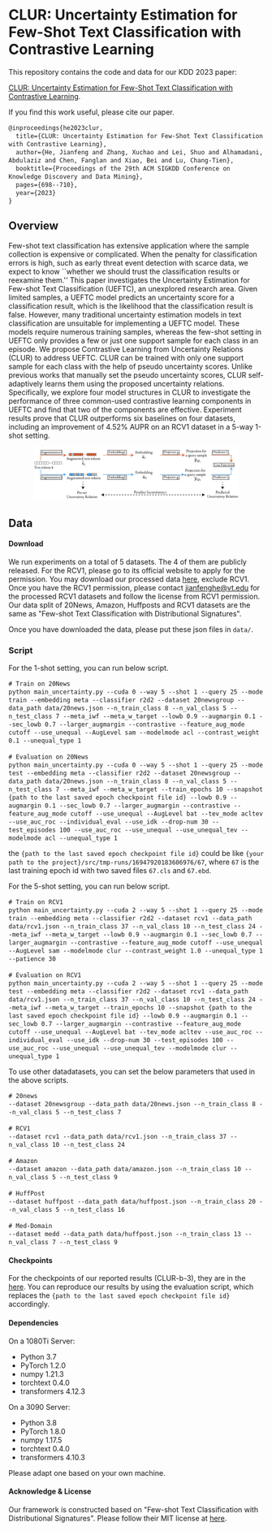 # CLUR: Uncertainty Estimation for Few-Shot Text Classification with Contrastive Learning

This repository contains the code and data for our KDD 2023 paper:

[CLUR: Uncertainty Estimation for Few-Shot Text Classification with Contrastive Learning](https://dl.acm.org/doi/pdf/10.1145/3580305.3599276). 

If you find this work useful, please cite our paper.

```
@inproceedings{he2023clur,
  title={CLUR: Uncertainty Estimation for Few-Shot Text Classification with Contrastive Learning},
  author={He, Jianfeng and Zhang, Xuchao and Lei, Shuo and Alhamadani, Abdulaziz and Chen, Fanglan and Xiao, Bei and Lu, Chang-Tien},
  booktitle={Proceedings of the 29th ACM SIGKDD Conference on Knowledge Discovery and Data Mining},
  pages={698--710},
  year={2023}
}
```

## Overview

Few-shot text classification has extensive application where the sample collection is expensive or complicated. When the penalty for classification errors is high, such as early threat event detection with scarce data, we expect to know ``whether we should trust the classification results or reexamine them.'' This paper investigates the Uncertainty Estimation for Few-shot Text Classification (UEFTC), an unexplored research area. Given limited samples, a UEFTC model predicts an uncertainty score for a classification result, which is the likelihood that the classification result is false. However, many traditional uncertainty estimation models in text classification are unsuitable for implementing a UEFTC model. These models require numerous training samples, whereas the few-shot setting in UEFTC only provides a few or just one support sample for each class in an episode. We propose Contrastive Learning from Uncertainty Relations (CLUR) to address UEFTC. CLUR can be trained with only one support sample for each class with the help of pseudo uncertainty scores. Unlike previous works that manually set the pseudo uncertainty scores, CLUR self-adaptively learns them using the proposed uncertainty relations.  Specifically, we explore four model structures in CLUR to investigate the performance of three common-used contrastive learning components in UEFTC and find that two of the components are effective. Experiment results prove that CLUR outperforms six baselines on four datasets, including an improvement of 4.52\% AUPR on an RCV1 dataset in a 5-way 1-shot setting.

<p align="center">
<img src="src/global_view.png" width=80% />
</p>

## Data
#### Download

We run experiments on a total of 5 datasets. 
The 4 of them are publicly released. For the RCV1, please go to its official website to apply for the permission.
You may download our processed data [here](https://drive.google.com/drive/folders/1t32I9lNUsTReeX62a71BwfGmDfFDueP6?usp=sharing), exclude RCV1.
Once you have the RCV1 permission, please contact jianfenghe@vt.edu for the processed RCV1 datasets and follow the license from RCV1 permission.
Our data split of 20News, Amazon, Huffposts and RCV1 datasets are the same as "Few-shot Text Classification with Distributional Signatures".

Once you have downloaded the data, please put these json files in `data/`.

### Script
For the 1-shot setting, you can run below script.
```
# Train on 20News
python main_uncertainty.py --cuda 0 --way 5 --shot 1 --query 25 --mode train --embedding meta --classifier r2d2 --dataset 20newsgroup --data_path data/20news.json --n_train_class 8 --n_val_class 5 --n_test_class 7 --meta_iwf --meta_w_target --lowb 0.9 --augmargin 0.1 --sec_lowb 0.7 --larger_augmargin --contrastive --feature_aug_mode cutoff --use_unequal --AugLevel sam --modelmode acl --contrast_weight 0.1 --unequal_type 1

# Evaluation on 20News
python main_uncertainty.py --cuda 0 --way 5 --shot 1 --query 25 --mode test --embedding meta --classifier r2d2 --dataset 20newsgroup --data_path data/20news.json --n_train_class 8 --n_val_class 5 --n_test_class 7 --meta_iwf --meta_w_target --train_epochs 10 --snapshot {path to the last saved epoch checkpoint file id} --lowb 0.9 --augmargin 0.1 --sec_lowb 0.7 --larger_augmargin --contrastive --feature_aug_mode cutoff --use_unequal --AugLevel bat --tev_mode acltev --use_auc_roc --individual_eval --use_idk --drop-num 30 --test_episodes 100 --use_auc_roc --use_unequal --use_unequal_tev --modelmode acl --unequal_type 1
```

the `{path to the last saved epoch checkpoint file id}` could be like `{your path to the project}/src/tmp-runs/16947920183606976/67`, where `67` is the last training epoch id with two saved files `67.cls` and `67.ebd`. 


For the 5-shot setting, you can run below script.
```
# Train on RCV1
python main_uncertainty.py --cuda 2 --way 5 --shot 1 --query 25 --mode train --embedding meta --classifier r2d2 --dataset rcv1 --data_path data/rcv1.json --n_train_class 37 --n_val_class 10 --n_test_class 24 --meta_iwf --meta_w_target --lowb 0.9 --augmargin 0.1 --sec_lowb 0.7 --larger_augmargin --contrastive --feature_aug_mode cutoff --use_unequal --AugLevel sam --modelmode clur --contrast_weight 1.0 --unequal_type 1 --patience 30

# Evaluation on RCV1
python main_uncertainty.py --cuda 2 --way 5 --shot 1 --query 25 --mode test --embedding meta --classifier r2d2 --dataset rcv1 --data_path data/rcv1.json --n_train_class 37 --n_val_class 10 --n_test_class 24 --meta_iwf --meta_w_target --train_epochs 10 --snapshot {path to the last saved epoch checkpoint file id} --lowb 0.9 --augmargin 0.1 --sec_lowb 0.7 --larger_augmargin --contrastive --feature_aug_mode cutoff --use_unequal --AugLevel bat --tev_mode acltev --use_auc_roc --individual_eval --use_idk --drop-num 30 --test_episodes 100 --use_auc_roc --use_unequal --use_unequal_tev --modelmode clur --unequal_type 1
```

To use other datadatasets, you can set the below parameters that used in the above scripts.
```
# 20news
--dataset 20newsgroup --data_path data/20news.json --n_train_class 8 --n_val_class 5 --n_test_class 7

# RCV1
--dataset rcv1 --data_path data/rcv1.json --n_train_class 37 --n_val_class 10 --n_test_class 24

# Amazon
--dataset amazon --data_path data/amazon.json --n_train_class 10 --n_val_class 5 --n_test_class 9

# HuffPost
--dataset huffpost --data_path data/huffpost.json --n_train_class 20 --n_val_class 5 --n_test_class 16

# Med-Domain
--dataset medd --data_path data/huffpost.json --n_train_class 13 --n_val_class 7 --n_test_class 9
```


#### Checkpoints
For the checkpoints of our reported results (CLUR-b-3), they are in the [here](https://drive.google.com/drive/folders/1d4VkoIzmOvrN7r7mXXuB5OLBDNTzbhl4?usp=sharing).
You can reproduce our results by using the evaluation script, which replaces the `{path to the last saved epoch checkpoint file id}` accordingly.


#### Dependencies
On a 1080Ti Server:
- Python 3.7 
- PyTorch 1.2.0 
- numpy 1.21.3
- torchtext 0.4.0
- transformers 4.12.3

On a 3090 Server:
- Python 3.8 
- PyTorch 1.8.0 
- numpy 1.17.5 
- torchtext 0.4.0
- transformers 4.10.3

Please adapt one based on your own machine.


#### Acknowledge & License
Our framework is constructed based on "Few-shot Text Classification with Distributional Signatures".
Please follow their MIT license at [here](https://github.com/YujiaBao/Distributional-Signatures).

